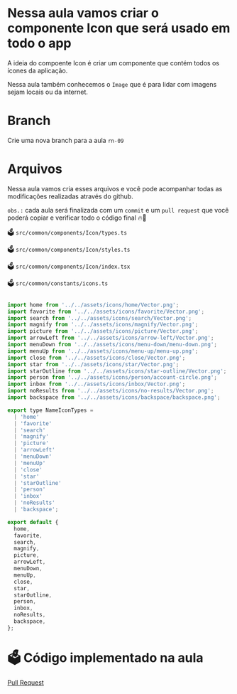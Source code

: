 # Nessa aula vamos criar o componente Icon que será usado em todo o app

A ideia do compoente Icon é criar um componente que contém todos os ícones da aplicação.

Nessa aula também conhecemos o `Image` que é para lidar com imagens sejam locais ou da internet.

# Branch

Crie uma nova branch para a aula `rn-09`

# Arquivos

Nessa aula vamos cria esses arquivos e você pode acompanhar todas as modificações realizadas através do github.

`obs.:` cada aula será finalizada com um `commit` e um `pull request` que você poderá copiar e verificar todo o código final 🔥🤌


🗳️ `src/common/components/Icon/types.ts`

🗳️ `src/common/components/Icon/styles.ts`

🗳️ `src/common/components/Icon/index.tsx`

🗳️ `src/common/constants/icons.ts`

```js

import home from '../../assets/icons/home/Vector.png';
import favorite from '../../assets/icons/favorite/Vector.png';
import search from '../../assets/icons/search/Vector.png';
import magnify from '../../assets/icons/magnify/Vector.png';
import picture from '../../assets/icons/picture/Vector.png';
import arrowLeft from '../../assets/icons/arrow-left/Vector.png';
import menuDown from '../../assets/icons/menu-down/menu-down.png';
import menuUp from '../../assets/icons/menu-up/menu-up.png';
import close from '../../assets/icons/close/Vector.png';
import star from '../../assets/icons/star/Vector.png';
import starOutline from '../../assets/icons/star-outline/Vector.png';
import person from '../../assets/icons/person/account-circle.png';
import inbox from '../../assets/icons/inbox/Vector.png';
import noResults from '../../assets/icons/no-results/Vector.png';
import backspace from '../../assets/icons/backspace/backspace.png';

export type NameIconTypes =
  | 'home'
  | 'favorite'
  | 'search'
  | 'magnify'
  | 'picture'
  | 'arrowLeft'
  | 'menuDown'
  | 'menuUp'
  | 'close'
  | 'star'
  | 'starOutline'
  | 'person'
  | 'inbox'
  | 'noResults'
  | 'backspace';

export default {
  home,
  favorite,
  search,
  magnify,
  picture,
  arrowLeft,
  menuDown,
  menuUp,
  close,
  star,
  starOutline,
  person,
  inbox,
  noResults,
  backspace,
};


```

# 🗳️ Código implementado na aula

[Pull Request](https://github.com/ismaelsousa/tv-maze-tutorial/pull/6)
